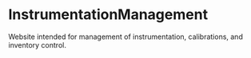 # InstrumentationManagement
Website intended for management of instrumentation, calibrations, and inventory control.
